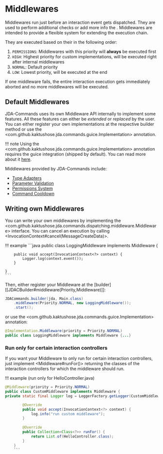 # Middlewares
Middlewares run just before an interaction event gets dispatched. They are used to perform additional checks or add more 
info the <InvocationContext>.
Middlewares are intended to provide a flexible system for extending the execution chain.

They are executed based on their <Priority>
in the following order:

1. `PERMISSIONS`: Middlewares with this priority will **always** be executed first
2. `HIGH`: Highest priority for custom implementations, will be executed right after internal middlewares
3. `NORMAL`: Default priority
4. `LOW`: Lowest priority, will be executed at the end

If one middleware fails, the entire interaction execution gets immediately aborted and no more middlewares will be executed. 

## Default Middlewares
JDA-Commands uses its own Middleware API internally to implement some features. All these features can either be 
*extended* or *replaced* by the user. You can either register your own implementations at the respective builder method
or use the <com.github.kaktushose.jda.commands.guice.Implementation> annotation.

!!! note
    Using the <com.github.kaktushose.jda.commands.guice.Implementation>
    annotation requires the guice integration (shipped by default). You can read more about it [here](../di.md).

Middlewares provided by JDA-Commands include:

- [Type Adapters](./typeadapter.md)
- [Parameter Validation](./validator.md)
- [Permissions System](./permissions.md)
- [Command Cooldown](./cooldown.md)

## Writing own Middlewares

You can write your own middlewares by implementing the <com.github.kaktushose.jda.commands.dispatching.middleware.Middleware> interface.
You can cancel an execution by calling <InvocationContext#cancel(MessageCreateData)>.


!!! example
    ```java
    public class LoggingMiddleware implements Middleware {
        
        public void accept(InvocationContext<?> context) {
            Logger.log(context.event());
        }

    }
    ```

Then, either register your Middleware at the [builder][[JDACBuilder#middleware(Priority,Middleware)]]:
```java
JDACommands.builder(jda, Main.class)
    .middleware(Priority.NORMAL, new LoggingMiddleware());
    .start();
```

or use the <com.github.kaktushose.jda.commands.guice.Implementation>
annotation:
```java
@Implementation.Middleware(priority = Priority.NORMAL)
public class LoggingMiddleware implements Middleware {...}
```

### Run only for certain interaction controllers
If you want your Middleware to only run for certain interaction controllers, just implement <Middleware#runFor()>
returning the classes of the interaction controllers for which the middleware should run.

!!! example (run only for HelloController.java)
```java
@Middleware(priority = Priority.NORMAL)
public class CustomMiddleware implements Middleware {
private static final Logger log = LoggerFactory.getLogger(CustomMiddleware.class);

        @Override
        public void accept(InvocationContext<?> context) {
            log.info("run custom middleware");
        }
 
        @Override
        public Collection<Class<?>> runFor() {
            return List.of(HelloController.class);
        }
    }
    ```